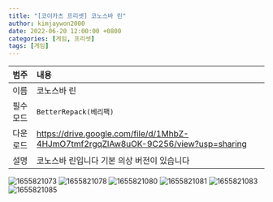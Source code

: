 ```yaml
---
title: "[코이카츠 프리셋] 코노스바 린"
author: kimjaywon2000
date: 2022-06-20 12:00:00 +0800
categories: [게임, 프리셋]
tags: [게임]
---
```


| 범주             | 내용            |
|:----------------|:---------------|
| 이름             | 코노스바 린  |
| 필수 모드         | `BetterRepack(베리팩)`       |
| 다운로드          | <https://drive.google.com/file/d/1MhbZ-4HJmO7tmf2rgqZlAw8uOK-9C256/view?usp=sharing> |
| 설명             | 코노스바 린입니다 기본 의상 버전이 있습니다   |

![1655821073](https://user-images.githubusercontent.com/76558033/174822536-ac5f2eb1-b3c9-45db-9864-1ab4df02ca57.png)
![1655821078](https://user-images.githubusercontent.com/76558033/174822546-21919e8d-b008-444d-b78b-8de2709cef75.png)
![1655821080](https://user-images.githubusercontent.com/76558033/174822548-a2609584-0045-441a-a5f2-aa11d8b0941b.png)
![1655821081](https://user-images.githubusercontent.com/76558033/174822549-33105cb3-fabc-49b9-bd16-9622cce20a24.png)
![1655821083](https://user-images.githubusercontent.com/76558033/174822557-7e77b17c-3386-4e5e-bd61-cafa23696a3f.png)
![1655821085](https://user-images.githubusercontent.com/76558033/174822562-0a47e086-b348-47b5-ad54-edc200e57e89.png)

